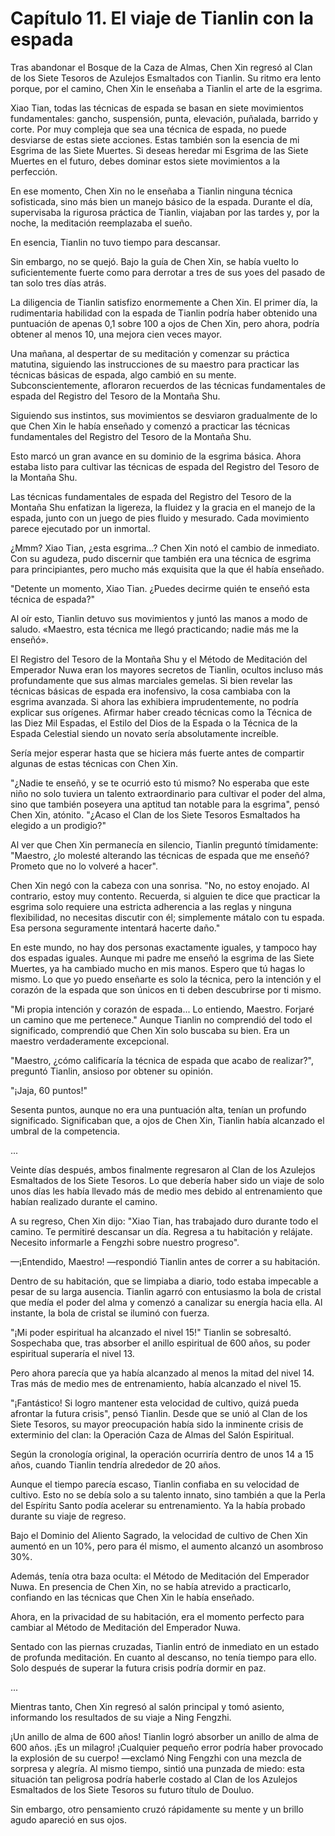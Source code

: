 
# Capítulo 11. El viaje de Tianlin con la espada


Tras abandonar el Bosque de la Caza de Almas, Chen Xin regresó al Clan de los Siete Tesoros de Azulejos Esmaltados con Tianlin. Su ritmo era lento porque, por el camino, Chen Xin le enseñaba a Tianlin el arte de la esgrima.

Xiao Tian, todas las técnicas de espada se basan en siete movimientos fundamentales: gancho, suspensión, punta, elevación, puñalada, barrido y corte. Por muy compleja que sea una técnica de espada, no puede desviarse de estas siete acciones. Estas también son la esencia de mi Esgrima de las Siete Muertes. Si deseas heredar mi Esgrima de las Siete Muertes en el futuro, debes dominar estos siete movimientos a la perfección.

En ese momento, Chen Xin no le enseñaba a Tianlin ninguna técnica sofisticada, sino más bien un manejo básico de la espada. Durante el día, supervisaba la rigurosa práctica de Tianlin, viajaban por las tardes y, por la noche, la meditación reemplazaba el sueño.

En esencia, Tianlin no tuvo tiempo para descansar.

Sin embargo, no se quejó. Bajo la guía de Chen Xin, se había vuelto lo suficientemente fuerte como para derrotar a tres de sus yoes del pasado de tan solo tres días atrás.

La diligencia de Tianlin satisfizo enormemente a Chen Xin. El primer día, la rudimentaria habilidad con la espada de Tianlin podría haber obtenido una puntuación de apenas 0,1 sobre 100 a ojos de Chen Xin, pero ahora, podría obtener al menos 10, una mejora cien veces mayor.

Una mañana, al despertar de su meditación y comenzar su práctica matutina, siguiendo las instrucciones de su maestro para practicar las técnicas básicas de espada, algo cambió en su mente. Subconscientemente, afloraron recuerdos de las técnicas fundamentales de espada del Registro del Tesoro de la Montaña Shu.

Siguiendo sus instintos, sus movimientos se desviaron gradualmente de lo que Chen Xin le había enseñado y comenzó a practicar las técnicas fundamentales del Registro del Tesoro de la Montaña Shu.

Esto marcó un gran avance en su dominio de la esgrima básica. Ahora estaba listo para cultivar las técnicas de espada del Registro del Tesoro de la Montaña Shu.

Las técnicas fundamentales de espada del Registro del Tesoro de la Montaña Shu enfatizan la ligereza, la fluidez y la gracia en el manejo de la espada, junto con un juego de pies fluido y mesurado. Cada movimiento parece ejecutado por un inmortal.

¿Mmm? Xiao Tian, ¿esta esgrima...? Chen Xin notó el cambio de inmediato. Con su agudeza, pudo discernir que también era una técnica de esgrima para principiantes, pero mucho más exquisita que la que él había enseñado.

"Detente un momento, Xiao Tian. ¿Puedes decirme quién te enseñó esta técnica de espada?"

Al oír esto, Tianlin detuvo sus movimientos y juntó las manos a modo de saludo. «Maestro, esta técnica me llegó practicando; nadie más me la enseñó».

El Registro del Tesoro de la Montaña Shu y el Método de Meditación del Emperador Nuwa eran los mayores secretos de Tianlin, ocultos incluso más profundamente que sus almas marciales gemelas. Si bien revelar las técnicas básicas de espada era inofensivo, la cosa cambiaba con la esgrima avanzada. Si ahora las exhibiera imprudentemente, no podría explicar sus orígenes. Afirmar haber creado técnicas como la Técnica de las Diez Mil Espadas, el Estilo del Dios de la Espada o la Técnica de la Espada Celestial siendo un novato sería absolutamente increíble.

Sería mejor esperar hasta que se hiciera más fuerte antes de compartir algunas de estas técnicas con Chen Xin.

"¿Nadie te enseñó, y se te ocurrió esto tú mismo? No esperaba que este niño no solo tuviera un talento extraordinario para cultivar el poder del alma, sino que también poseyera una aptitud tan notable para la esgrima", pensó Chen Xin, atónito. "¿Acaso el Clan de los Siete Tesoros Esmaltados ha elegido a un prodigio?"

Al ver que Chen Xin permanecía en silencio, Tianlin preguntó tímidamente: "Maestro, ¿lo molesté alterando las técnicas de espada que me enseñó? Prometo que no lo volveré a hacer".

Chen Xin negó con la cabeza con una sonrisa. "No, no estoy enojado. Al contrario, estoy muy contento. Recuerda, si alguien te dice que practicar la esgrima solo requiere una estricta adherencia a las reglas y ninguna flexibilidad, no necesitas discutir con él; simplemente mátalo con tu espada. Esa persona seguramente intentará hacerte daño."

En este mundo, no hay dos personas exactamente iguales, y tampoco hay dos espadas iguales. Aunque mi padre me enseñó la esgrima de las Siete Muertes, ya ha cambiado mucho en mis manos. Espero que tú hagas lo mismo. Lo que yo puedo enseñarte es solo la técnica, pero la intención y el corazón de la espada que son únicos en ti deben descubrirse por ti mismo.

"Mi propia intención y corazón de espada... Lo entiendo, Maestro. Forjaré un camino que me pertenece." Aunque Tianlin no comprendió del todo el significado, comprendió que Chen Xin solo buscaba su bien. Era un maestro verdaderamente excepcional.

"Maestro, ¿cómo calificaría la técnica de espada que acabo de realizar?", preguntó Tianlin, ansioso por obtener su opinión.

"¡Jaja, 60 puntos!"

Sesenta puntos, aunque no era una puntuación alta, tenían un profundo significado. Significaban que, a ojos de Chen Xin, Tianlin había alcanzado el umbral de la competencia.

...

Veinte días después, ambos finalmente regresaron al Clan de los Azulejos Esmaltados de los Siete Tesoros. Lo que debería haber sido un viaje de solo unos días les había llevado más de medio mes debido al entrenamiento que habían realizado durante el camino.

A su regreso, Chen Xin dijo: "Xiao Tian, has trabajado duro durante todo el camino. Te permitiré descansar un día. Regresa a tu habitación y relájate. Necesito informarle a Fengzhi sobre nuestro progreso".

—¡Entendido, Maestro! —respondió Tianlin antes de correr a su habitación.

Dentro de su habitación, que se limpiaba a diario, todo estaba impecable a pesar de su larga ausencia. Tianlin agarró con entusiasmo la bola de cristal que medía el poder del alma y comenzó a canalizar su energía hacia ella. Al instante, la bola de cristal se iluminó con fuerza.

"¡Mi poder espiritual ha alcanzado el nivel 15!" Tianlin se sobresaltó. Sospechaba que, tras absorber el anillo espiritual de 600 años, su poder espiritual superaría el nivel 13.

Pero ahora parecía que ya había alcanzado al menos la mitad del nivel 14. Tras más de medio mes de entrenamiento, había alcanzado el nivel 15.

"¡Fantástico! Si logro mantener esta velocidad de cultivo, quizá pueda afrontar la futura crisis", pensó Tianlin. Desde que se unió al Clan de los Siete Tesoros, su mayor preocupación había sido la inminente crisis de exterminio del clan: la Operación Caza de Almas del Salón Espiritual.

Según la cronología original, la operación ocurriría dentro de unos 14 a 15 años, cuando Tianlin tendría alrededor de 20 años.

Aunque el tiempo parecía escaso, Tianlin confiaba en su velocidad de cultivo. Esto no se debía solo a su talento innato, sino también a que la Perla del Espíritu Santo podía acelerar su entrenamiento. Ya la había probado durante su viaje de regreso.

Bajo el Dominio del Aliento Sagrado, la velocidad de cultivo de Chen Xin aumentó en un 10%, pero para él mismo, el aumento alcanzó un asombroso 30%.

Además, tenía otra baza oculta: el Método de Meditación del Emperador Nuwa. En presencia de Chen Xin, no se había atrevido a practicarlo, confiando en las técnicas que Chen Xin le había enseñado.

Ahora, en la privacidad de su habitación, era el momento perfecto para cambiar al Método de Meditación del Emperador Nuwa.

Sentado con las piernas cruzadas, Tianlin entró de inmediato en un estado de profunda meditación. En cuanto al descanso, no tenía tiempo para ello. Solo después de superar la futura crisis podría dormir en paz.

...

Mientras tanto, Chen Xin regresó al salón principal y tomó asiento, informando los resultados de su viaje a Ning Fengzhi.

¡Un anillo de alma de 600 años! Tianlin logró absorber un anillo de alma de 600 años. ¡Es un milagro! ¡Cualquier pequeño error podría haber provocado la explosión de su cuerpo! —exclamó Ning Fengzhi con una mezcla de sorpresa y alegría. Al mismo tiempo, sintió una punzada de miedo: esta situación tan peligrosa podría haberle costado al Clan de los Azulejos Esmaltados de los Siete Tesoros su futuro título de Douluo.

Sin embargo, otro pensamiento cruzó rápidamente su mente y un brillo agudo apareció en sus ojos.